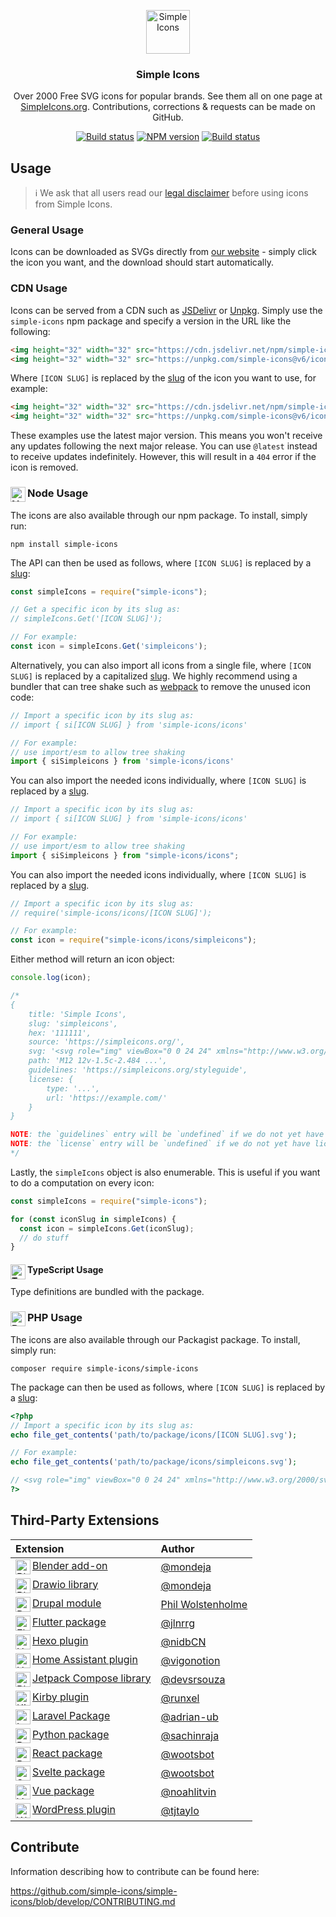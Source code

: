 <p align="center">

<img src="https://raw.githubusercontent.com/service-paradis/simple-icons/readme-icons-proposal/assets/readme/simpleicons.svg" alt="Simple Icons" width=70>


<h3 align="center">Simple Icons</h3>
<p align="center">
Over 2000 Free SVG icons for popular brands. See them all on one page at <a href="https://simpleicons.org">SimpleIcons.org</a>. Contributions, corrections & requests can be made on GitHub.</p>
</p>

<p align="center">
<a href="https://github.com/simple-icons/simple-icons/actions?query=workflow%3AVerify+branch%3Adevelop"><img src="https://img.shields.io/github/workflow/status/simple-icons/simple-icons/Verify/develop?logo=github" alt="Build status" /></a>
<a href="https://www.npmjs.com/package/simple-icons"><img src="https://img.shields.io/npm/v/simple-icons.svg?logo=npm" alt="NPM version" /></a>
<a href="https://packagist.org/packages/simple-icons/simple-icons"><img src="https://img.shields.io/packagist/v/simple-icons/simple-icons?logo=packagist&logoColor=white" alt="Build status" /></a>
</p>

## Usage

> :information_source: We ask that all users read our [legal disclaimer](./DISCLAIMER.md) before using icons from Simple Icons.

### General Usage

Icons can be downloaded as SVGs directly from [our website](https://simpleicons.org/) - simply click the icon you want, and the download should start automatically.

### CDN Usage

Icons can be served from a CDN such as [JSDelivr](https://www.jsdelivr.com/package/npm/simple-icons) or [Unpkg](https://unpkg.com/browse/simple-icons/). Simply use the `simple-icons` npm package and specify a version in the URL like the following:

```html
<img height="32" width="32" src="https://cdn.jsdelivr.net/npm/simple-icons@v6/icons/[ICON SLUG].svg" />
<img height="32" width="32" src="https://unpkg.com/simple-icons@v6/icons/[ICON SLUG].svg" />
```

Where `[ICON SLUG]` is replaced by the [slug] of the icon you want to use, for example:

```html
<img height="32" width="32" src="https://cdn.jsdelivr.net/npm/simple-icons@v6/icons/simpleicons.svg" />
<img height="32" width="32" src="https://unpkg.com/simple-icons@v6/icons/simpleicons.svg" />
```

These examples use the latest major version. This means you won't receive any updates following the next major release. You can use `@latest` instead to receive updates indefinitely. However, this will result in a `404` error if the icon is removed.

### Node Usage <img src="https://raw.githubusercontent.com/service-paradis/simple-icons/readme-icons-proposal/assets/readme/nodedotjs.svg" alt="Node" align=left width=24>

The icons are also available through our npm package. To install, simply run:

```shell
npm install simple-icons
```

The API can then be used as follows, where `[ICON SLUG]` is replaced by a [slug]:

```javascript
const simpleIcons = require("simple-icons");

// Get a specific icon by its slug as:
// simpleIcons.Get('[ICON SLUG]');

// For example:
const icon = simpleIcons.Get('simpleicons');

```

Alternatively, you can also import all icons from a single file, where `[ICON SLUG]` is replaced by a capitalized [slug]. We highly recommend using a bundler that can tree shake such as [webpack](https://webpack.js.org/) to remove the unused icon code:
```javascript
// Import a specific icon by its slug as:
// import { si[ICON SLUG] } from 'simple-icons/icons'

// For example:
// use import/esm to allow tree shaking
import { siSimpleicons } from 'simple-icons/icons'
```

You can also import the needed icons individually, where `[ICON SLUG]` is replaced by a [slug].
```javascript
// Import a specific icon by its slug as:
// import { si[ICON SLUG] } from 'simple-icons/icons'

// For example:
// use import/esm to allow tree shaking
import { siSimpleicons } from "simple-icons/icons";
```

You can also import the needed icons individually, where `[ICON SLUG]` is replaced by a [slug].

```javascript
// Import a specific icon by its slug as:
// require('simple-icons/icons/[ICON SLUG]');

// For example:
const icon = require("simple-icons/icons/simpleicons");
```

Either method will return an icon object:

```javascript
console.log(icon);

/*
{
    title: 'Simple Icons',
    slug: 'simpleicons',
    hex: '111111',
    source: 'https://simpleicons.org/',
    svg: '<svg role="img" viewBox="0 0 24 24" xmlns="http://www.w3.org/2000/svg">...</svg>',
    path: 'M12 12v-1.5c-2.484 ...',
    guidelines: 'https://simpleicons.org/styleguide',
    license: {
        type: '...',
        url: 'https://example.com/'
    }
}

NOTE: the `guidelines` entry will be `undefined` if we do not yet have guidelines for the icon.
NOTE: the `license` entry will be `undefined` if we do not yet have license data for the icon.
*/
```

Lastly, the `simpleIcons` object is also enumerable.
This is useful if you want to do a computation on every icon:

```javascript
const simpleIcons = require("simple-icons");

for (const iconSlug in simpleIcons) {
  const icon = simpleIcons.Get(iconSlug);
  // do stuff
}
```

#### TypeScript Usage <img src="https://raw.githubusercontent.com/service-paradis/simple-icons/readme-icons-proposal/assets/readme/typescript.svg" alt="Typescript" align=left width=24 height=24>

Type definitions are bundled with the package.

### PHP Usage <img src="https://raw.githubusercontent.com/service-paradis/simple-icons/readme-icons-proposal/assets/readme/php.svg" alt="Php" align=left width=24 height=24>

The icons are also available through our Packagist package. To install, simply run:

```shell
composer require simple-icons/simple-icons
```

The package can then be used as follows, where `[ICON SLUG]` is replaced by a [slug]:

```php
<?php
// Import a specific icon by its slug as:
echo file_get_contents('path/to/package/icons/[ICON SLUG].svg');

// For example:
echo file_get_contents('path/to/package/icons/simpleicons.svg');

// <svg role="img" viewBox="0 0 24 24" xmlns="http://www.w3.org/2000/svg">...</svg>
?>
```

## Third-Party Extensions

| Extension                                                                                                                                                                                                                                                                                                        | Author                                                          |
| :--------------------------------------------------------------------------------------------------------------------------------------------------------------------------------------------------------------------------------------------------------------------------------------------------------------- | :-------------------------------------------------------------- |
| <img src="https://raw.githubusercontent.com/service-paradis/simple-icons/readme-icons-proposal/assets/readme/blender.svg" alt="Blender" align=left width=24 height=24> [Blender add-on](https://github.com/mondeja/simple-icons-blender)                                | [@mondeja](https://github.com/mondeja)                          |
| <img src="https://raw.githubusercontent.com/service-paradis/simple-icons/readme-icons-proposal/assets/readme/drawio.svg" alt="Blender" align=left width=24 height=24>[Drawio library](https://github.com/mondeja/simple-icons-drawio)                                                                                                                                                                                                                                                 | [@mondeja](https://github.com/mondeja)                          |
| <img src="https://raw.githubusercontent.com/service-paradis/simple-icons/readme-icons-proposal/assets/readme/drupal.svg" alt="Drupal" align=left width=24 height=24>[Drupal module](https://www.drupal.org/project/simple_icons)                                          | [Phil Wolstenholme](https://www.drupal.org/u/phil-wolstenholme) |
| <img src="https://raw.githubusercontent.com/service-paradis/simple-icons/readme-icons-proposal/assets/readme/flutter.svg" alt="Flutter" align=left width=24 height=24> [Flutter package](https://pub.dev/packages/simple_icons)                                         | [@jlnrrg](https://jlnrrg.github.io/)                            |
| <img src="https://raw.githubusercontent.com/service-paradis/simple-icons/readme-icons-proposal/assets/readme/hexo.svg" alt="Hexo" align=left width=24 height=24>[Hexo plugin](https://github.com/nidbCN/hexo-simpleIcons)                                                                                                                                                                                                                                                        | [@nidbCN](https://github.com/nidbCN/)                           |
| <img src="https://raw.githubusercontent.com/service-paradis/simple-icons/readme-icons-proposal/assets/readme/homeassistant.svg" alt="Home Assistant" align=left width=24 height=24>[Home Assistant plugin](https://github.com/vigonotion/hass-simpleicons) | [@vigonotion](https://github.com/vigonotion/)                   |
| <img src="https://raw.githubusercontent.com/service-paradis/simple-icons/readme-icons-proposal/assets/readme/jetpack-compose.svg" alt="Blender" align=left width=24 height=24>[Jetpack Compose library](https://github.com/DevSrSouza/compose-icons)                                                                                                                                                                                                                                           | [@devsrsouza](https://github.com/devsrsouza/)                   |
| <img src="https://raw.githubusercontent.com/service-paradis/simple-icons/readme-icons-proposal/assets/readme/kirby.svg" alt="Kirby" align=left width=24 height=24>[Kirby plugin](https://github.com/runxel/kirby3-simpleicons)                                              | [@runxel](https://github.com/runxel)                            |
| <img src="https://raw.githubusercontent.com/service-paradis/simple-icons/readme-icons-proposal/assets/readme/laravel.svg" alt="Laravel" align=left width=24 height=24>[Laravel Package](https://github.com/ublabs/blade-simple-icons)                                   | [@adrian-ub](https://github.com/adrian-ub)                      |
| <img src="https://raw.githubusercontent.com/service-paradis/simple-icons/readme-icons-proposal/assets/readme/python.svg" alt="Python" align=left width=24 height=24>[Python package](https://github.com/sachinraja/simple-icons-py)                                       | [@sachinraja](https://github.com/sachinraja)                    |
| <img src="https://raw.githubusercontent.com/service-paradis/simple-icons/readme-icons-proposal/assets/readme/react.svg" alt="React" align=left width=24 height=24>[React package](https://github.com/icons-pack/react-simple-icons)                                         | [@wootsbot](https://github.com/wootsbot)                        |
| <img src="https://raw.githubusercontent.com/service-paradis/simple-icons/readme-icons-proposal/assets/readme/svelte.svg" alt="Svelte" align=left width=24 height=24>[Svelte package](https://github.com/icons-pack/svelte-simple-icons)                                   | [@wootsbot](https://github.com/wootsbot)                        |
| <img src="https://raw.githubusercontent.com/service-paradis/simple-icons/readme-icons-proposal/assets/readme/vuedotjs.svg" alt="Vue" align=left width=24 height=24>[Vue package](https://github.com/mainvest/vue-simple-icons)                                             | [@noahlitvin](https://github.com/noahlitvin)                    |
| <img src="https://raw.githubusercontent.com/service-paradis/simple-icons/readme-icons-proposal/assets/readme/wordpress.svg" alt="Wordpress" align=left width=24 height=24>[WordPress plugin](https://wordpress.org/plugins/simple-icons/)                           | [@tjtaylo](https://github.com/tjtaylo)                          |


[slug]: ./slugs.md

## Contribute

Information describing how to contribute can be found here:

https://github.com/simple-icons/simple-icons/blob/develop/CONTRIBUTING.md
